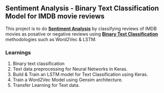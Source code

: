 ## Sentiment Analysis - Binary Text Classification Model for IMDB movie reviews<br/>

This project is to do <ins>**Sentiment Analysis**</ins> by classifying reviews of IMDB movies as posative or negative reviews using <ins>**Binary Text Classification**</ins> methodologies such as Word2Vec & LSTM.

### Learnings<br/>
1. Binary text classification<br/>
2. Text data preprocessing for Neural Networks in Keras.<br/>
3. Build & Train an LSTM model for Text Classification using Keras.<br/>
4. Train a Word2Vec Model using Gensim architecture.<br/>
5. Transfer Learning for Text data.<br/>

